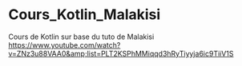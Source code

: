 # Cours_Kotlin_Malakisi
Cours de Kotlin sur base du tuto de Malakisi https://www.youtube.com/watch?v=ZNz3u88VAA0&amp;list=PLT2KSPhMMiqqd3hRyTiyyja6ic9TiiV1S
